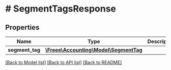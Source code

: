 # # SegmentTagsResponse

## Properties

Name | Type | Description | Notes
------------ | ------------- | ------------- | -------------
**segment_tag** | [**\Freee\Accounting\Model\SegmentTag**](SegmentTag.md) |  | 

[[Back to Model list]](../../README.md#documentation-for-models) [[Back to API list]](../../README.md#documentation-for-api-endpoints) [[Back to README]](../../README.md)


